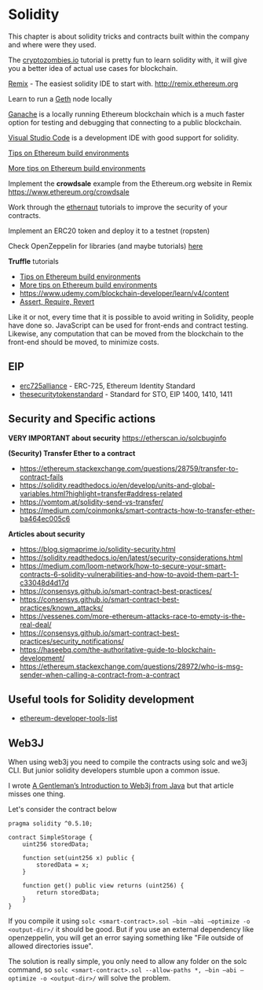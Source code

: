 # Solidity

This chapter is about solidity tricks and contracts built within the company and where were they used.

The [cryptozombies.io](cryptozombies.io) tutorial is pretty fun to learn solidity with, it will give you a better idea of actual use cases for blockchain.

[Remix](https://remix.ethereum.org) - The easiest solidity IDE to start with.
http://remix.ethereum.org

Learn to run a [Geth](https://geth.ethereum.org/) node locally

[Ganache](https://truffleframework.com/ganache) is a locally running Ethereum blockchain which is a much faster option for testing and debugging that connecting to a public blockchain.

[Visual Studio Code](101/development-environments.md) is a development IDE with good support for solidity.

[Tips on Ethereum build environments](https://medium.com/@davekaj/solidity-tips-and-tricks-for-beginners-building-their-first-dapp-on-ethereum-fed32d6a19ac)

[More tips on Ethereum build environments](https://medium.com/coinmonks/what-we-learned-building-our-first-dapp-28b01f9fc244)

Implement the **crowdsale** example from the Ethereum.org website in Remix
https://www.ethereum.org/crowdsale

Work through the [ethernaut](https://ethernaut.openzeppelin.com/) tutorials to improve the security of your contracts.

Implement an ERC20 token and deploy it to a testnet (ropsten)

Check OpenZeppelin for libraries (and maybe tutorials) [here](https://blog.openzeppelin.com/guides/)

**Truffle** tutorials
  
  * [Tips on Ethereum build environments](https://medium.com/@davekaj/solidity-tips-and-tricks-for-beginners-building-their-first-dapp-on-ethereum-fed32d6a19ac)
  * [More tips on Ethereum build environments](https://medium.com/coinmonks/what-we-learned-building-our-first-dapp-28b01f9fc244)
  * https://www.udemy.com/blockchain-developer/learn/v4/content
  * [Assert, Require, Revert](https://medium.com/@kscarbrough1/writing-solidity-unit-tests-for-testing-assert-require-and-revert-conditions-using-truffle-2e182d91a40f)

Like it or not, every time that it is possible to avoid writing in Solidity, people have done so. JavaScript can be used for front-ends and contract testing. Likewise, any computation that can be moved from the blockchain to the front-end should be moved, to minimize costs.

## EIP
  * [erc725alliance](https://erc725alliance.org/) - ERC-725, Ethereum Identity Standard
  * [thesecuritytokenstandard](https://thesecuritytokenstandard.org/) - Standard for STO, EIP 1400, 1410, 1411


## Security and Specific actions

**VERY IMPORTANT about security** https://etherscan.io/solcbuginfo

**(Security) Transfer Ether to a contract**
  * https://ethereum.stackexchange.com/questions/28759/transfer-to-contract-fails
  * https://solidity.readthedocs.io/en/develop/units-and-global-variables.html?highlight=transfer#address-related
  * https://vomtom.at/solidity-send-vs-transfer/
  * https://medium.com/coinmonks/smart-contracts-how-to-transfer-ether-ba464ec005c6

**Articles about security**
  * https://blog.sigmaprime.io/solidity-security.html
  * https://solidity.readthedocs.io/en/latest/security-considerations.html
  * https://medium.com/loom-network/how-to-secure-your-smart-contracts-6-solidity-vulnerabilities-and-how-to-avoid-them-part-1-c33048d4d17d
  * https://consensys.github.io/smart-contract-best-practices/
  * https://consensys.github.io/smart-contract-best-practices/known_attacks/
  * https://vessenes.com/more-ethereum-attacks-race-to-empty-is-the-real-deal/
  * https://consensys.github.io/smart-contract-best-practices/security_notifications/
  * https://haseebq.com/the-authoritative-guide-to-blockchain-development/
  * https://ethereum.stackexchange.com/questions/28972/who-is-msg-sender-when-calling-a-contract-from-a-contract

## Useful tools for Solidity development
  * [ethereum-developer-tools-list](https://github.com/ConsenSys/ethereum-developer-tools-list)


## Web3J
When using web3j you need to compile the contracts using solc and we3j CLI. But junior solidity developers stumble upon a common issue.

I wrote [A Gentleman’s Introduction to Web3j from Java](https://www.techhq.io/8172/blockchain-development-a-gentlemans-introduction-to-web3j-from-java/) but that article misses one thing.

Let's consider the contract below

```solidity
pragma solidity ^0.5.10;

contract SimpleStorage {
    uint256 storedData;

    function set(uint256 x) public {
        storedData = x;
    }

    function get() public view returns (uint256) {
        return storedData;
    }
}
```
If you compile it using `solc <smart-contract>.sol –bin –abi –optimize -o <output-dir>/` it should be good. But if you use an external dependency like openzeppelin, you will get an error saying something like "File outside of allowed directories issue".

The solution is really simple, you only need to allow any folder on the solc command, so `solc <smart-contract>.sol --allow-paths *, –bin –abi –optimize -o <output-dir>/` will solve the problem.